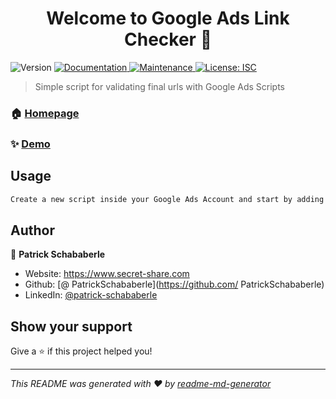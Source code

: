 <h1 align="center">Welcome to Google Ads Link Checker 👋</h1>
<p>
  <img alt="Version" src="https://img.shields.io/badge/version-1.0.0-blue.svg?cacheSeconds=2592000" />
  <a href=" " target="_blank">
    <img alt="Documentation" src="https://img.shields.io/badge/documentation-yes-brightgreen.svg" />
  </a>
  <a href="https://github.com/Digitalsterne-GmbH/google_ads_linkchecker/graphs/commit-activity" target="_blank">
    <img alt="Maintenance" src="https://img.shields.io/badge/Maintained%3F-yes-green.svg" />
  </a>
  <a href="#" target="_blank">
    <img alt="License: ISC" src="https://img.shields.io/github/license/ PatrickSchababerle/Google Ads Link Checker" />
  </a>
</p>

> Simple script for validating final urls with Google Ads Scripts

### 🏠 [Homepage]( )

### ✨ [Demo]( )

## Usage

```sh
Create a new script inside your Google Ads Account and start by adding the integration script and config.
```

## Author

👤 **Patrick Schababerle**

* Website: https://www.secret-share.com
* Github: [@ PatrickSchababerle](https://github.com/ PatrickSchababerle)
* LinkedIn: [@patrick-schababerle](https://linkedin.com/in/patrick-schababerle)

## Show your support

Give a ⭐️ if this project helped you!

***
_This README was generated with ❤️ by [readme-md-generator](https://github.com/kefranabg/readme-md-generator)_